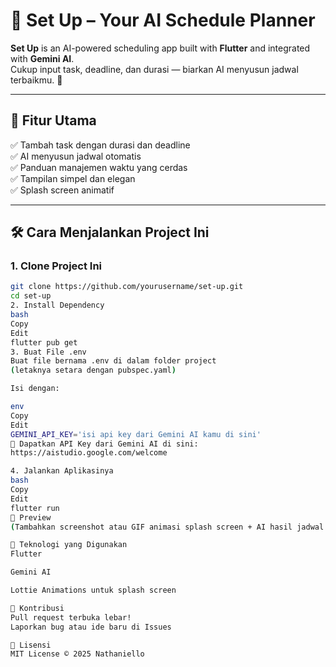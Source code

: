 # 📅 Set Up – Your AI Schedule Planner

**Set Up** is an AI-powered scheduling app built with **Flutter** and integrated with **Gemini AI**.  
Cukup input task, deadline, dan durasi — biarkan AI menyusun jadwal terbaikmu. 🌟

---

## 🚀 Fitur Utama

✅ Tambah task dengan durasi dan deadline  
✅ AI menyusun jadwal otomatis  
✅ Panduan manajemen waktu yang cerdas  
✅ Tampilan simpel dan elegan  
✅ Splash screen animatif

---

## 🛠️ Cara Menjalankan Project Ini

### 1. Clone Project Ini

```bash
git clone https://github.com/yourusername/set-up.git
cd set-up
2. Install Dependency
bash
Copy
Edit
flutter pub get
3. Buat File .env
Buat file bernama .env di dalam folder project
(letaknya setara dengan pubspec.yaml)

Isi dengan:

env
Copy
Edit
GEMINI_API_KEY='isi api key dari Gemini AI kamu di sini'
🔑 Dapatkan API Key dari Gemini AI di sini:
https://aistudio.google.com/welcome

4. Jalankan Aplikasinya
bash
Copy
Edit
flutter run
📸 Preview
(Tambahkan screenshot atau GIF animasi splash screen + AI hasil jadwal di sini)

🤖 Teknologi yang Digunakan
Flutter

Gemini AI

Lottie Animations untuk splash screen

💬 Kontribusi
Pull request terbuka lebar!
Laporkan bug atau ide baru di Issues

📄 Lisensi
MIT License © 2025 Nathaniello
